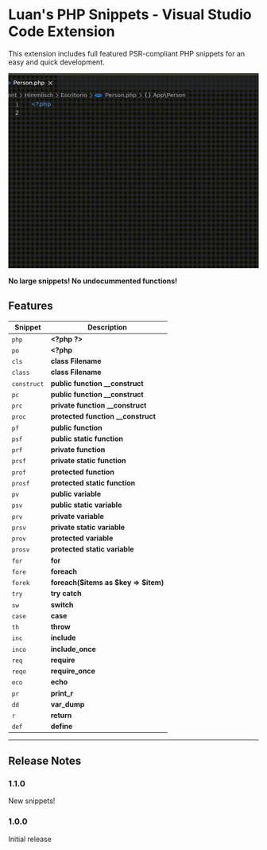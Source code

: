 # Luan's PHP Snippets - Visual Studio Code Extension

This extension includes full featured PSR-compliant PHP snippets for an easy and quick development. 

![Showcase](https://github.com/LuanHimmlisch/luan-php-snippets/blob/main/assets/showcase.gif)

**No large snippets! No undocummented functions!**


## Features

|Snippet|Description|
|-------|-----------|
|`php`|**<?php ?\>**|
|`po`|**<?php**|
|`cls`|**class Filename**|
|`class`|**class Filename**|
|`construct`|**public function __construct**|
|`pc`|**public function __construct**|
|`prc`|**private function __construct**|
|`proc`|**protected function __construct**|
|`pf`|**public function**|
|`psf`|**public static function**|
|`prf`|**private function**|
|`prsf`|**private static function**|
|`prof`|**protected function**|
|`prosf`|**protected static function**|
|`pv`|**public variable**|
|`psv`|**public static variable**|
|`prv`|**private variable**|
|`prsv`|**private static variable**|
|`prov`|**protected variable**|
|`prosv`|**protected static variable**|
|`for`|**for**|
|`fore`|**foreach**|
|`forek`|**foreach($items as $key => $item)**|
|`try`|**try catch**|
|`sw`|**switch**|
|`case`|**case**|
|`th`|**throw**|
|`inc`|**include**|
|`inco`|**include_once**|
|`req`|**require**|
|`reqo`|**require_once**|
|`eco`|**echo**|
|`pr`|**print_r**|
|`dd`|**var_dump**|
|`r`|**return**|
|`def`|**define**|

---

## Release Notes

### 1.1.0

New snippets!
### 1.0.0

Initial release